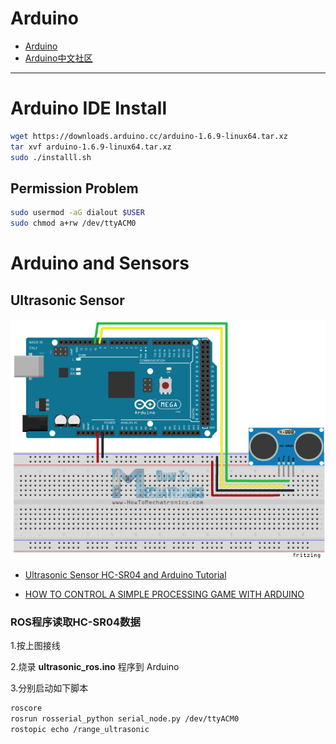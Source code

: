 # Arduino

* [Arduino](https://www.arduino.cc/)
* [Arduino中文社区](https://www.arduino.cn/)

-----

# Arduino IDE Install

```sh
wget https://downloads.arduino.cc/arduino-1.6.9-linux64.tar.xz
tar xvf arduino-1.6.9-linux64.tar.xz
sudo ./installl.sh
```

## Permission Problem

```sh
sudo usermod -aG dialout $USER
sudo chmod a+rw /dev/ttyACM0
```

# Arduino and Sensors

## Ultrasonic Sensor

![](./imgs/Ultrasonic-Mega2560.png)

* [Ultrasonic Sensor HC-SR04 and Arduino Tutorial](https://howtomechatronics.com/tutorials/arduino/ultrasonic-sensor-hc-sr04/)  

* [HOW TO CONTROL A SIMPLE PROCESSING GAME WITH ARDUINO](http://www.instructables.com/id/How-to-control-a-simple-Processing-game-with-Ardui/)

### ROS程序读取HC-SR04数据

1.按上图接线

2.烧录 **ultrasonic_ros.ino** 程序到 Arduino

3.分别启动如下脚本

```sh
roscore
rosrun rosserial_python serial_node.py /dev/ttyACM0
rostopic echo /range_ultrasonic
```

